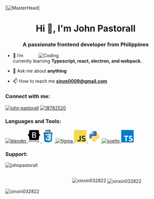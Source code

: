 [![MasterHead](https://user-images.githubusercontent.com/95478989/198955082-6e78ebb5-e1e4-49f9-8d32-6e5af3984dcd.gif)]
<h1 align="center">Hi 👋, I'm John Pastorall</h1>
<h3 align="center">A passionate frontend developer from Philippines</h3>
<img align="right" alt="Coding" width="400" src="https://raw.githubusercontent.com/TheDudeThatCode/TheDudeThatCode/master/Assets/Developer.gif"/>

- 🌱 I’m currently learning **Typescript, react, electron, and webpack.**

- 💬 Ask me about **anything**

- 📫 How to reach me **xinze0009@gmail.com**

<h3 align="left">Connect with me:</h3>
<p align="left">
<a href="https://linkedin.com/in/john pastorall" target="blank"><img align="center" src="https://raw.githubusercontent.com/rahuldkjain/github-profile-readme-generator/master/src/images/icons/Social/linked-in-alt.svg" alt="john pastorall" height="30" width="40" /></a>
<a href="https://stackoverflow.com/users/18782520" target="blank"><img align="center" src="https://raw.githubusercontent.com/rahuldkjain/github-profile-readme-generator/master/src/images/icons/Social/stack-overflow.svg" alt="18782520" height="30" width="40" /></a>
</p>

<h3 align="left">Languages and Tools:</h3>
<p align="left"> <a href="https://www.blender.org/" target="_blank" rel="noreferrer"> <img src="https://download.blender.org/branding/community/blender_community_badge_white.svg" alt="blender" width="40" height="40"/> </a> <a href="https://getbootstrap.com" target="_blank" rel="noreferrer"> <img src="https://raw.githubusercontent.com/devicons/devicon/master/icons/bootstrap/bootstrap-plain-wordmark.svg" alt="bootstrap" width="40" height="40"/> </a> <a href="https://www.w3schools.com/css/" target="_blank" rel="noreferrer"> <img src="https://raw.githubusercontent.com/devicons/devicon/master/icons/css3/css3-original-wordmark.svg" alt="css3" width="40" height="40"/> </a> <a href="https://www.figma.com/" target="_blank" rel="noreferrer"> <img src="https://www.vectorlogo.zone/logos/figma/figma-icon.svg" alt="figma" width="40" height="40"/> </a> <a href="https://developer.mozilla.org/en-US/docs/Web/JavaScript" target="_blank" rel="noreferrer"> <img src="https://raw.githubusercontent.com/devicons/devicon/master/icons/javascript/javascript-original.svg" alt="javascript" width="40" height="40"/> </a> <a href="https://www.python.org" target="_blank" rel="noreferrer"> <img src="https://raw.githubusercontent.com/devicons/devicon/master/icons/python/python-original.svg" alt="python" width="40" height="40"/> </a> <a href="https://svelte.dev" target="_blank" rel="noreferrer"> <img src="https://upload.wikimedia.org/wikipedia/commons/1/1b/Svelte_Logo.svg" alt="svelte" width="40" height="40"/> </a> <a href="https://www.typescriptlang.org/" target="_blank" rel="noreferrer"> <img src="https://raw.githubusercontent.com/devicons/devicon/master/icons/typescript/typescript-original.svg" alt="typescript" width="40" height="40"/> </a> </p>

<h3 align="left">Support:</h3>
<p><a href="https://ko-fi.com/johnpastorall"> <img align="left" src="https://cdn.ko-fi.com/cdn/kofi3.png?v=3" height="50" width="210" alt="johnpastorall" /></a></p><br><br>

<p><img align="left" src="https://github-readme-stats.vercel.app/api/top-langs?username=xinxin032822&show_icons=true&locale=en&layout=compact" alt="xinxin032822" /></p>

<p>&nbsp;<img align="center" src="https://github-readme-stats.vercel.app/api?username=xinxin032822&show_icons=true&locale=en" alt="xinxin032822" /></p>

<p><img align="center" src="https://github-readme-streak-stats.herokuapp.com/?user=xinxin032822&" alt="xinxin032822" /></p>
